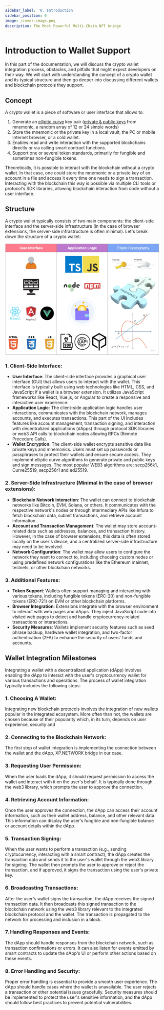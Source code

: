 ```yaml
---
sidebar_label: '0. Introduction'
sidebar_position: 0
image: /cover-image.png
description: The Most Powerful Multi-Chain NFT bridge
---
```


# Introduction to Wallet Support

In this part of the documentation, we will discuss the crypto wallet integration process, obstacles, and pitfalls that might expect developers on their way. We will start with understanding the concept of a crypto wallet and its typical structure and then go deeper into discussing different wallets and blockchain protocols they support.

## Concept

A crypto wallet is a piece of software or user interface that allows to:

1. Generate an [elliptic curve](https://en.wikipedia.org/wiki/Elliptic_curve) key pair ([private & public keys](https://en.wikipedia.org/wiki/Public-key_cryptography) from mnemonic, a random array of 12 or 24 simple words)
2. Store the mnemonic or the private key in a local vault, the PC or mobile Internet browser, or a cold wallet.
3. Enables read and write interaction with the supported blockchains directly or via calling smart contract functions.
4. Support one or several token standards, primarily for fungible and sometimes non-fungible tokens.

Theoretically, it is possible to interact with the blockchain without a crypto wallet. In that case, one could store the mnemonic or a private key of an account in a file and access it every time one needs to sign a transaction. Interacting with the blockchain this way is possible via multiple CLI tools or protocol's SDK libraries, allowing blockchain interaction from code without a user interface.

## Structure

A crypto wallet typically consists of two main components: the client-side interface and the server-side infrastructure (in the case of browser extensions, the server-side infrastructure is often minimal). Let's break down the structure of a crypto wallet:

![Wallet technological stack](../../static/img/wallets/wallet_structure.jpg)

### 1. Client-Side Interface:
- **User Interface**: The client-side interface provides a graphical user interface (GUI) that allows users to interact with the wallet. This interface is typically built using web technologies like HTML, CSS, and JavaScript if a wallet is a browser extension. It utilizes JavaScript frameworks like React, Vue.js, or Angular to create a responsive and interactive user experience.
- **Application Logic**: The client-side application logic handles user interactions, communicates with the blockchain network, manages accounts, and executes transactions. This part of the UI includes features like account management, transaction signing, and interaction with decentralized applications (dApps) through protocol SDK libraries or web3 API calls to blockchain nodes allowing RPCs (Remote Procedure Calls).
- **Wallet Encryption**: The client-side wallet encrypts sensitive data like private keys and mnemonics. Users must set up passwords or passphrases to protect their wallets and ensure secure access. They implement elliptic curve algorithms to generate private and public keys and sign messages. The most popular WEB3 algorithms are: secp256k1, Curve25519, secp256r1 and ed25519.

### 2. Server-Side Infrastructure (Minimal in the case of browser extensions):
- **Blockchain Network Interaction**: The wallet can connect to blockchain networks like Bitcoin, EVM, Solana, or others. It communicates with the respective network's nodes or through intermediary APIs like Infura to fetch blockchain data, submit transactions, and retrieve account information.
- **Account and Transaction Management**: The wallet may store account-related data such as addresses, balances, and transaction history. However, in the case of browser extensions, this data is often stored locally on the user's device, and a centralized server-side infrastructure may need to be involved.
- **Network Configuration**: The wallet may allow users to configure the network they want to connect to, including choosing custom nodes or using predefined network configurations like the Ethereum mainnet, testnets, or other blockchain networks.

### 3. Additional Features:
- **Token Support**: Wallets often support managing and interacting with various tokens, including fungible tokens (ERC-20) and non-fungible tokens (ERC-721) on EVM or other blockchain platforms.
- **Browser Integration**: Extensions integrate with the browser environment to interact with web pages and dApps. They inject JavaScript code into visited web pages to detect and handle cryptocurrency-related transactions or interactions.
- **Security Measures**: Wallets implement security features such as seed phrase backup, hardware wallet integration, and two-factor authentication (2FA) to enhance the security of users' funds and accounts.

## Wallet Integration Milestones

Integrating a wallet with a decentralized application (dApp) involves enabling the dApp to interact with the user's cryptocurrency wallet for various transactions and operations. The process of wallet integration typically includes the following steps:
### 1. Choosing A Wallet:
Integrating new blockchain protocols involves the integration of new wallets popular in the integrated ecosystem. More often than not, the wallets are chosen because of their popularity which, in its turn, depends on user experience, security and 
### 2. Connecting to the Blockchain Network:
The first step of wallet integration is implementing the connection between the wallet and the dApp, XP.NETWORK bridge in our case.
### 3. Requesting User Permission:
When the user loads the dApp, it should request permission to access the wallet and interact with it on the user's behalf. It is typically done through the web3 library, which prompts the user to approve the connection.
### 4. Retrieving Account Information:
Once the user approves the connection, the dApp can access their account information, such as their wallet address, balance, and other relevant data. This information can display the user's fungible and non-fungible balance or account details within the dApp.
### 5. Transaction Signing:
When the user wants to perform a transaction (e.g., sending cryptocurrency, interacting with a smart contract), the dApp creates the transaction data and sends it to the user's wallet through the web3 library for signing. The wallet then prompts the user to approve or reject the transaction, and if approved, it signs the transaction using the user's private key.
### 6. Broadcasting Transactions:
After the user's wallet signs the transaction, the dApp receives the signed transaction data. It then broadcasts this signed transaction to the blockchain network using the web3 library relevant to the integrated blockchain protocol and the wallet. The transaction is propagated to the network for processing and inclusion in a block.
### 7. Handling Responses and Events:
The dApp should handle responses from the blockchain network, such as transaction confirmations or errors. It can also listen for events emitted by smart contracts to update the dApp's UI or perform other actions based on these events.
### 8. Error Handling and Security:
Proper error handling is essential to provide a smooth user experience. The dApp should handle cases where the wallet is unavailable. The user rejects a transaction or other potential issues gracefully.
Security measures should be implemented to protect the user's sensitive information, and the dApp should follow best practices to prevent potential vulnerabilities.


